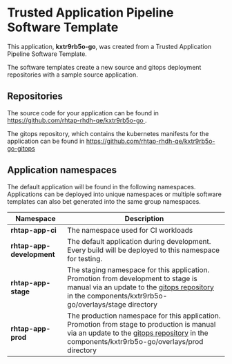 # Trusted Application Pipeline Software Template

This application, **kxtr9rb5o-go**, was created from a Trusted Application Pipeline Software Template.

The software templates create a new source and gitops deployment repositories with a sample source application. 

## Repositories

The source code for your application can be found in [https://github.com/rhtap-rhdh-qe/kxtr9rb5o-go ](https://github.com/rhtap-rhdh-qe/kxtr9rb5o-go ).
 
The gitops repository, which contains the kubernetes manifests for the application can be found in 
[https://github.com/rhtap-rhdh-qe/kxtr9rb5o-go-gitops ](https://github.com/rhtap-rhdh-qe/kxtr9rb5o-go-gitops ) 

## Application namespaces 

The default application will be found in the following namespaces. Applications can be deployed into unique namespaces or multiple software templates can also bet generated into the same group namespaces.  

|  Namespace   |  Description   |  
| -------- | -------- |
| **rhtap-app-ci** | The namespace used for CI workloads |
| **rhtap-app-development** | The default application during development. Every build will be deployed to this namespace for testing. |
| **rhtap-app-stage** | The staging namespace for this application. Promotion from development to stage is manual via an update to the [gitops repository](https://github.com/rhtap-rhdh-qe/kxtr9rb5o-go-gitops ) in the components/kxtr9rb5o-go/overlays/stage directory |
| **rhtap-app-prod** | The production namespace for this application. Promotion from stage to production is manual via an update to the [gitops repository](https://github.com/rhtap-rhdh-qe/kxtr9rb5o-go-gitops ) in the components/kxtr9rb5o-go/overlays/prod directory |